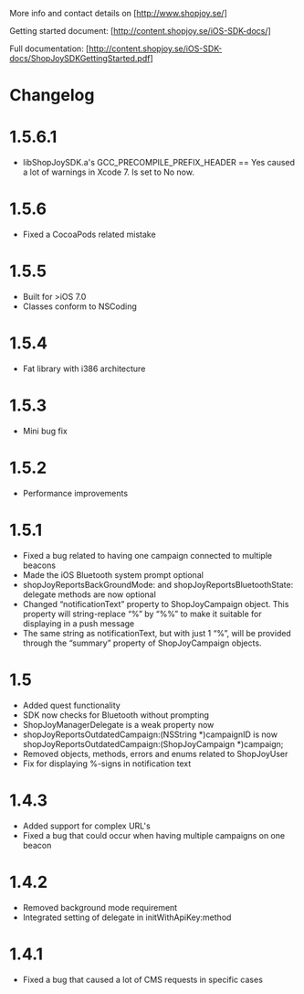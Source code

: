 More info and contact details on [http://www.shopjoy.se/]

Getting started document: [http://content.shopjoy.se/iOS-SDK-docs/]

Full documentation: [http://content.shopjoy.se/iOS-SDK-docs/ShopJoySDKGettingStarted.pdf]


Changelog
=============

1.5.6.1
====
- libShopJoySDK.a's GCC_PRECOMPILE_PREFIX_HEADER == Yes caused a lot of warnings in Xcode 7. Is set to No now.

1.5.6
====
- Fixed a CocoaPods related mistake

1.5.5
====
- Built for >iOS 7.0
- Classes conform to NSCoding

1.5.4
====
- Fat library with i386 architecture

1.5.3
====
- Mini bug fix

1.5.2
====
- Performance improvements

1.5.1
====
- Fixed a bug related to having one campaign connected to multiple beacons
- Made the iOS Bluetooth system prompt optional
- shopJoyReportsBackGroundMode: and shopJoyReportsBluetoothState: delegate methods are now optional
- Changed “notificationText” property to ShopJoyCampaign object. This property will string-replace “%” by “%%” to make it suitable for displaying in a push message
- The same string as notificationText, but with just 1 “%”, will be provided through the “summary” property of ShopJoyCampaign objects.

1.5
====
- Added quest functionality
- SDK now checks for Bluetooth without prompting
- ShopJoyManagerDelegate is a weak property now
- shopJoyReportsOutdatedCampaign:(NSString *)campaignID is now shopJoyReportsOutdatedCampaign:(ShopJoyCampaign *)campaign;
- Removed objects, methods, errors and enums related to ShopJoyUser
- Fix for displaying %-signs in notification text

1.4.3
====
- Added support for complex URL's
- Fixed a bug that could occur when having multiple campaigns on one beacon

1.4.2
=====
- Removed background mode requirement
- Integrated setting of delegate in initWithApiKey:method

1.4.1
=====
- Fixed a bug that caused a lot of CMS requests in specific cases